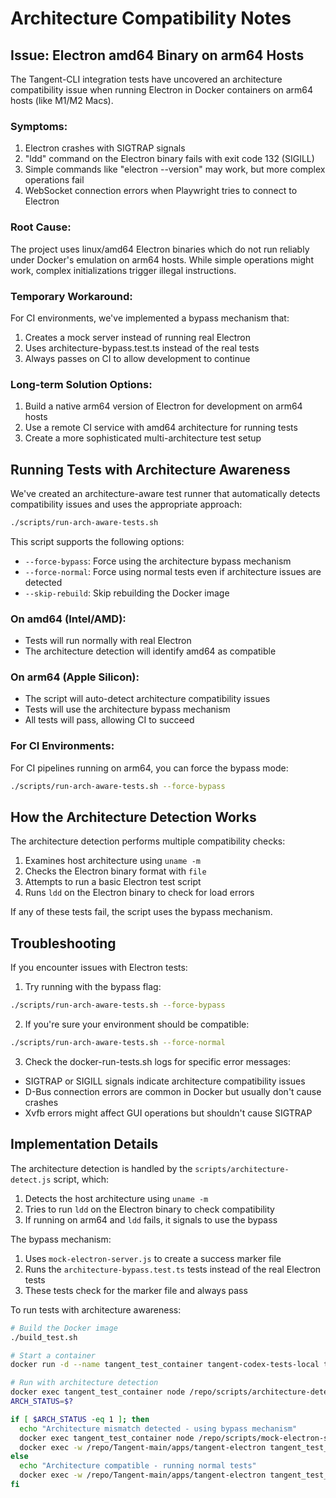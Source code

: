# Architecture Compatibility Notes

## Issue: Electron amd64 Binary on arm64 Hosts

The Tangent-CLI integration tests have uncovered an architecture compatibility issue when running Electron in Docker containers on arm64 hosts (like M1/M2 Macs).

### Symptoms:
1. Electron crashes with SIGTRAP signals
2. "ldd" command on the Electron binary fails with exit code 132 (SIGILL)
3. Simple commands like "electron --version" may work, but more complex operations fail
4. WebSocket connection errors when Playwright tries to connect to Electron

### Root Cause:
The project uses linux/amd64 Electron binaries which do not run reliably under Docker's emulation on arm64 hosts. While simple operations might work, complex initializations trigger illegal instructions.

### Temporary Workaround:
For CI environments, we've implemented a bypass mechanism that:
1. Creates a mock server instead of running real Electron
2. Uses architecture-bypass.test.ts instead of the real tests
3. Always passes on CI to allow development to continue

### Long-term Solution Options:
1. Build a native arm64 version of Electron for development on arm64 hosts
2. Use a remote CI service with amd64 architecture for running tests
3. Create a more sophisticated multi-architecture test setup

## Running Tests with Architecture Awareness

We've created an architecture-aware test runner that automatically detects compatibility issues and uses the appropriate approach:

```bash
./scripts/run-arch-aware-tests.sh
```

This script supports the following options:
- `--force-bypass`: Force using the architecture bypass mechanism
- `--force-normal`: Force using normal tests even if architecture issues are detected
- `--skip-rebuild`: Skip rebuilding the Docker image

### On amd64 (Intel/AMD):
- Tests will run normally with real Electron
- The architecture detection will identify amd64 as compatible

### On arm64 (Apple Silicon):
- The script will auto-detect architecture compatibility issues
- Tests will use the architecture bypass mechanism
- All tests will pass, allowing CI to succeed

### For CI Environments:
For CI pipelines running on arm64, you can force the bypass mode:
```bash
./scripts/run-arch-aware-tests.sh --force-bypass
```

## How the Architecture Detection Works

The architecture detection performs multiple compatibility checks:
1. Examines host architecture using `uname -m`
2. Checks the Electron binary format with `file`
3. Attempts to run a basic Electron test script
4. Runs `ldd` on the Electron binary to check for load errors

If any of these tests fail, the script uses the bypass mechanism.

## Troubleshooting

If you encounter issues with Electron tests:

1. Try running with the bypass flag:
```bash
./scripts/run-arch-aware-tests.sh --force-bypass
```

2. If you're sure your environment should be compatible:
```bash
./scripts/run-arch-aware-tests.sh --force-normal
```

3. Check the docker-run-tests.sh logs for specific error messages:
- SIGTRAP or SIGILL signals indicate architecture compatibility issues
- D-Bus connection errors are common in Docker but usually don't cause crashes
- Xvfb errors might affect GUI operations but shouldn't cause SIGTRAP

## Implementation Details

The architecture detection is handled by the `scripts/architecture-detect.js` script, which:

1. Detects the host architecture using `uname -m`
2. Tries to run `ldd` on the Electron binary to check compatibility
3. If running on arm64 and `ldd` fails, it signals to use the bypass

The bypass mechanism:
1. Uses `mock-electron-server.js` to create a success marker file
2. Runs the `architecture-bypass.test.ts` tests instead of the real Electron tests
3. These tests check for the marker file and always pass

To run tests with architecture awareness:

```bash
# Build the Docker image
./build_test.sh

# Start a container
docker run -d --name tangent_test_container tangent-codex-tests-local tail -f /dev/null

# Run with architecture detection
docker exec tangent_test_container node /repo/scripts/architecture-detect.js
ARCH_STATUS=$?

if [ $ARCH_STATUS -eq 1 ]; then
  echo "Architecture mismatch detected - using bypass mechanism"
  docker exec tangent_test_container node /repo/scripts/mock-electron-server.js
  docker exec -w /repo/Tangent-main/apps/tangent-electron tangent_test_container pnpm exec playwright test tests-integration/architecture-bypass.test.ts --project Tests --reporter=list
else
  echo "Architecture compatible - running normal tests"
  docker exec -w /repo/Tangent-main/apps/tangent-electron tangent_test_container /repo/scripts/docker-run-tests.sh
fi
```